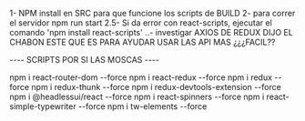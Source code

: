 1- NPM install en SRC para que funcione los scripts de BUILD
2- para correr el servidor npm run start
    2.5- Si da error con react-scripts, ejecutar el comando 'npm install react-scripts'
..- investigar AXIOS DE REDUX DIJO EL CHABON ESTE QUE ES PARA AYUDAR USAR LAS API MAS ¿¿¿FACIL??

---- SCRIPTS POR SI LAS MOSCAS ----

npm i react-router-dom --force 
npm i react-redux --force 
npm i redux --force
npm i redux-thunk --force 
npm i redux-devtools-extension --force 
npm i @headlessui/react --force 
npm i react-spinners --force 
npm i react-simple-typewriter --force
npm i tw-elements --force 